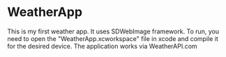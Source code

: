 # WeatherApp
This is my first weather app. It uses SDWebImage framework. To run, you need to open the "WeatherApp.xcworkspace" file in xcode and compile it for the desired device. The application works via WeatherAPI.com
